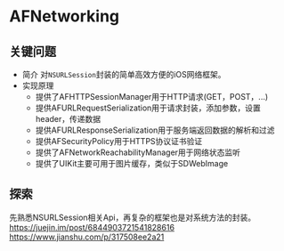 #  AFNetworking

## 关键问题
- 简介
对`NSURLSession`封装的简单高效方便的iOS网络框架。
- 实现原理
   * 提供了AFHTTPSessionManager用于HTTP请求(GET，POST，...)
   * 提供AFURLRequestSerialization用于请求封装，添加参数，设置header，传递数据
   * 提供AFURLResponseSerialization用于服务端返回数据的解析和过滤
   * 提供AFSecurityPolicy用于HTTPS协议证书验证
   * 提供了AFNetworkReachabilityManager用于网络状态监听
   * 提供了UIKit主要可用于图片缓存，类似于SDWebImage

## 探索
先熟悉NSURLSession相关Api，再复杂的框架也是对系统方法的封装。
https://juejin.im/post/6844903721541828616
https://www.jianshu.com/p/317508ee2a21

